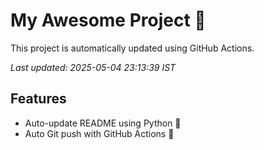 # My Awesome Project 🚀

This project is automatically updated using GitHub Actions.

_Last updated: 2025-05-04 23:13:39 IST_

## Features
- Auto-update README using Python 🐍
- Auto Git push with GitHub Actions 🤖
